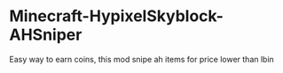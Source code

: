 # Minecraft-HypixelSkyblock-AHSniper
Easy way to earn coins, this mod snipe ah items for price lower than lbin
